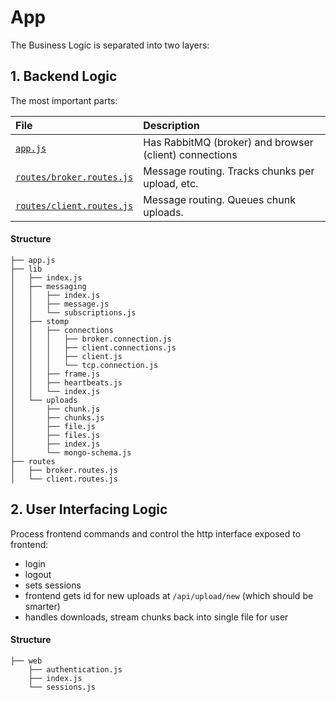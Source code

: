 # App

The Business Logic is separated into two layers:

## 1. Backend Logic

The most important parts:

| File | Description |
| :--- | :--- | 
| [`app.js`](src/app.js) | Has RabbitMQ (broker) and browser (client) connections |
| [`routes/broker.routes.js`](src/routes/broker.routes.js) | Message routing. Tracks chunks per upload, etc. |
| [`routes/client.routes.js`](src/routes/client.routes.js) | Message routing. Queues chunk uploads. |

#### Structure

```
├── app.js
├── lib
│   ├── index.js
│   ├── messaging
│   │   ├── index.js
│   │   ├── message.js
│   │   └── subscriptions.js
│   ├── stomp
│   │   ├── connections
│   │   │   ├── broker.connection.js
│   │   │   ├── client.connections.js
│   │   │   ├── client.js
│   │   │   └── tcp.connection.js
│   │   ├── frame.js
│   │   ├── heartbeats.js
│   │   └── index.js
│   └── uploads
│       ├── chunk.js
│       ├── chunks.js
│       ├── file.js
│       ├── files.js
│       ├── index.js
│       └── mongo-schema.js
├── routes
│   ├── broker.routes.js
│   └── client.routes.js
```

## 2. User Interfacing Logic

Process frontend commands and control the http interface exposed to frontend:

- login
- logout
- sets sessions
- frontend gets id for new uploads at `/api/upload/new` (which should be smarter)
- handles downloads, stream chunks back into single file for user

#### Structure

```
├── web
    ├── authentication.js
    ├── index.js
    └── sessions.js
```
